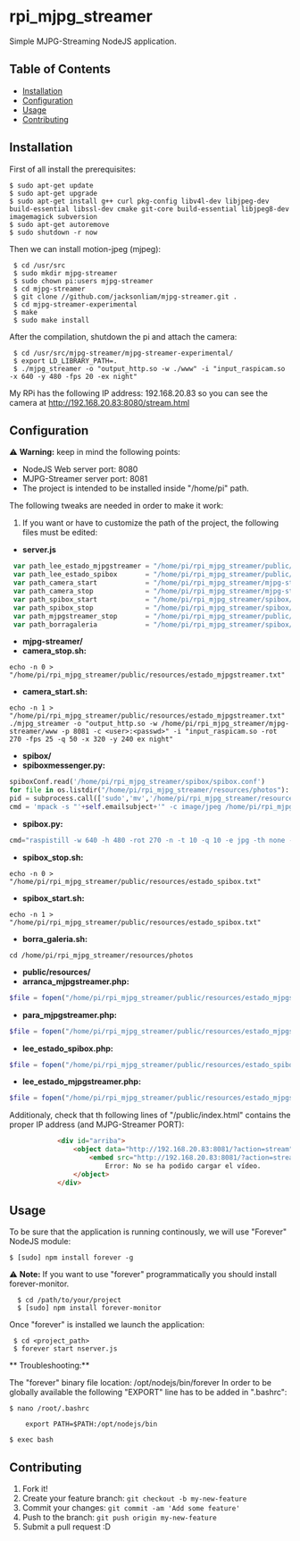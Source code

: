 # rpi_mjpg_streamer
Simple MJPG-Streaming NodeJS application. 

## Table of Contents
 - [Installation](#installation)
 - [Configuration](#configuration)
 - [Usage](#usage)
 - [Contributing](#contributing)

## Installation

First of all install the prerequisites:

    $ sudo apt-get update
    $ sudo apt-get upgrade
    $ sudo apt-get install g++ curl pkg-config libv4l-dev libjpeg-dev build-essential libssl-dev cmake git-core build-essential libjpeg8-dev imagemagick subversion
    $ sudo apt-get autoremove
    $ sudo shutdown -r now

Then we can install motion-jpeg (mjpeg):

     $ cd /usr/src
     $ sudo mkdir mjpg-streamer
     $ sudo chown pi:users mjpg-streamer
     $ cd mjpg-streamer
     $ git clone //github.com/jacksonliam/mjpg-streamer.git .
     $ cd mjpg-streamer-experimental
     $ make
     $ sudo make install

After the compilation, shutdown the pi and attach the camera:

     $ cd /usr/src/mjpg-streamer/mjpg-streamer-experimental/
     $ export LD_LIBRARY_PATH=.
     $ ./mjpg_streamer -o "output_http.so -w ./www" -i "input_raspicam.so -x 640 -y 480 -fps 20 -ex night"

My RPi has the following IP address: 192.168.20.83 so you can see the camera at http://192.168.20.83:8080/stream.html

## Configuration
:warning: **Warning:** keep in mind the following points:
* NodeJS Web server port: 8080
* MJPG-Streamer server port: 8081
* The project is intended to be installed inside "/home/pi" path.

The following tweaks are needed in order to make it work:
1. If you want or have to customize the path of the project, the following files must be edited:

* **server.js**
``` javascript
 var path_lee_estado_mjpgstreamer = "/home/pi/rpi_mjpg_streamer/public/resources/lee_estado_mjpgstreamer.php";
 var path_lee_estado_spibox 	  = "/home/pi/rpi_mjpg_streamer/public/resources/lee_estado_spibox.php";
 var path_camera_start 			  = "/home/pi/rpi_mjpg_streamer/mjpg-streamer/camera_start.sh";
 var path_camera_stop 			  = "/home/pi/rpi_mjpg_streamer/mjpg-streamer/camera_stop.sh";
 var path_spibox_start 			  = "/home/pi/rpi_mjpg_streamer/spibox/spibox_start.sh";
 var path_spibox_stop 			  = "/home/pi/rpi_mjpg_streamer/spibox/spibox_stop.sh";
 var path_mjpgstreamer_stop 	  = "/home/pi/rpi_mjpg_streamer/public/resources/para_mjpgstreamer.php";
 var path_borragaleria			  = "/home/pi/rpi_mjpg_streamer/spibox/borra_galeria.sh";
```

* **mjpg-streamer/**
 * **camera_stop.sh:**  
``` shell 
echo -n 0 > "/home/pi/rpi_mjpg_streamer/public/resources/estado_mjpgstreamer.txt"
```
 * **camera_start.sh:**
``` shell
echo -n 1 > "/home/pi/rpi_mjpg_streamer/public/resources/estado_mjpgstreamer.txt"
./mjpg_streamer -o "output_http.so -w /home/pi/rpi_mjpg_streamer/mjpg-streamer/www -p 8081 -c <user>:<passwd>" -i "input_raspicam.so -rot 270 -fps 25 -q 50 -x 320 -y 240 ex night"
```


* **spibox/**
 * **spiboxmessenger.py:**        
``` python
spiboxConf.read('/home/pi/rpi_mjpg_streamer/spibox/spibox.conf')
for file in os.listdir("/home/pi/rpi_mjpg_streamer/resources/photos"):
pid = subprocess.call(['sudo','mv','/home/pi/rpi_mjpg_streamer/resources/photos/'+filename,'/home/pi/rpi_mjpg_streamer/resources/archive/'])
cmd = 'mpack -s "'+self.emailsubject+'" -c image/jpeg /home/pi/rpi_mjpg_streamer/resources/photos/'+filename + ' '+self.emailrecipient
```
 * **spibox.py:**        
``` python
cmd="raspistill -w 640 -h 480 -rot 270 -n -t 10 -q 10 -e jpg -th none -o /home/pi/rpi_mjpg_streamer/resources/photos/" + capturename+"_%d.jpg" % (i)
```
 * **spibox_stop.sh:**  
``` shell
echo -n 0 > "/home/pi/rpi_mjpg_streamer/public/resources/estado_spibox.txt"
```
 * **spibox_start.sh:**
``` shell
echo -n 1 > "/home/pi/rpi_mjpg_streamer/public/resources/estado_spibox.txt"
```
 * **borra_galeria.sh:**
``` shell
cd /home/pi/rpi_mjpg_streamer/resources/photos
```

* **public/resources/**
 * **arranca_mjpgstreamer.php:**
``` php
$file = fopen("/home/pi/rpi_mjpg_streamer/public/resources/estado_mjpgstreamer.txt", "w") or die("Unable to open file!");
```
 * **para_mjpgstreamer.php:**
``` php
$file = fopen("/home/pi/rpi_mjpg_streamer/public/resources/estado_mjpgstreamer.txt", "w") or die("Unable to open file!");
```
 * **lee_estado_spibox.php:**
``` php
$file = fopen("/home/pi/rpi_mjpg_streamer/public/resources/estado_spibox.txt", "r") or die("Unable to open estado_spibox.txt file!");
```
 * **lee_estado_mjpgstreamer.php:**
``` php
$file = fopen("/home/pi/rpi_mjpg_streamer/public/resources/estado_mjpgstreamer.txt", "r") or die("Unable to open estado_mjpgstreamer.txt file!");
```

Additionaly, check that th following lines of "/public/index.html" contains the proper IP address (and MJPG-Streamer PORT):
``` html
            <div id="arriba">
                <object data="http://192.168.20.83:8081/?action=stream" width="320" height="240">
                    <embed src="http://192.168.20.83:8081/?action=stream" width="320" height="240"> </embed>
                        Error: No se ha podido cargar el vídeo.
                </object>
            </div>
```

## Usage

To be sure that the application is running continously, we will use "Forever" NodeJS module:
``` shell
$ [sudo] npm install forever -g
```
:warning: **Note:** If you want to use "forever" programmatically you should install forever-monitor.
``` shell 
  $ cd /path/to/your/project
  $ [sudo] npm install forever-monitor
```
Once "forever" is installed we launch the application:
``` shell
 $ cd <project_path>
 $ forever start nserver.js
```
** Troubleshooting:**

The "forever" binary file location: /opt/nodejs/bin/forever
In order to be globally available the following "EXPORT" line has to be added in ".bashrc":
``` shell
$ nano /root/.bashrc
	
    export PATH=$PATH:/opt/nodejs/bin

$ exec bash
```
## Contributing

1. Fork it!
2. Create your feature branch: `git checkout -b my-new-feature`
3. Commit your changes: `git commit -am 'Add some feature'`
4. Push to the branch: `git push origin my-new-feature`
5. Submit a pull request :D
